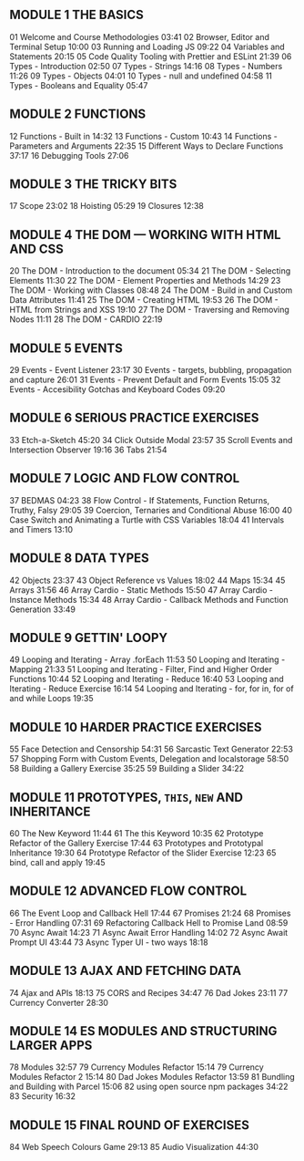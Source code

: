 MODULE 1
THE BASICS
---
01 Welcome and Course Methodologies 03:41
02 Browser, Editor and Terminal Setup 10:00
03 Running and Loading JS 09:22
04 Variables and Statements 20:15
05 Code Quality Tooling with Prettier and ESLint 21:39
06 Types - Introduction 02:50
07 Types - Strings 14:16
08 Types - Numbers 11:26
09 Types - Objects 04:01
10 Types - null and undefined 04:58
11 Types - Booleans and Equality 05:47

MODULE 2
FUNCTIONS
---
12 Functions - Built in 14:32
13 Functions - Custom 10:43
14 Functions - Parameters and Arguments 22:35
15 Different Ways to Declare Functions 37:17
16 Debugging Tools 27:06

MODULE 3
THE TRICKY BITS
---
17 Scope 23:02
18 Hoisting 05:29
19 Closures 12:38

MODULE 4
THE DOM — WORKING WITH HTML AND CSS
---
20 The DOM - Introduction to the document 05:34
21 The DOM - Selecting Elements 11:30
22 The DOM - Element Properties and Methods 14:29
23 The DOM - Working with Classes 08:48
24 The DOM - Build in and Custom Data Attributes 11:41
25 The DOM - Creating HTML 19:53
26 The DOM - HTML from Strings and XSS 19:10
27 The DOM - Traversing and Removing Nodes 11:11
28 The DOM - CARDIO 22:19

MODULE 5
EVENTS
---
29 Events - Event Listener 23:17
30 Events - targets, bubbling, propagation and capture 26:01
31 Events - Prevent Default and Form Events 15:05
32 Events - Accesibility Gotchas and Keyboard Codes 09:20

MODULE 6
SERIOUS PRACTICE EXERCISES
---
33 Etch-a-Sketch 45:20
34 Click Outside Modal 23:57
35 Scroll Events and Intersection Observer 19:16
36 Tabs 21:54

MODULE 7
LOGIC AND FLOW CONTROL
---
37 BEDMAS 04:23
38 Flow Control - If Statements, Function Returns, Truthy, Falsy 29:05
39 Coercion, Ternaries and Conditional Abuse 16:00
40 Case Switch and Animating a Turtle with CSS Variables 18:04
41 Intervals and Timers 13:10

MODULE 8
DATA TYPES
---
42 Objects 23:37
43 Object Reference vs Values 18:02
44 Maps 15:34
45 Arrays 31:56
46 Array Cardio - Static Methods 15:50
47 Array Cardio - Instance Methods 15:34
48 Array Cardio - Callback Methods and Function Generation 33:49

MODULE 9
GETTIN' LOOPY
---
49 Looping and Iterating - Array .forEach 11:53
50 Looping and Iterating - Mapping 21:33
51 Looping and Iterating - Filter, Find and Higher Order Functions 10:44
52 Looping and Iterating - Reduce 16:40
53 Looping and Iterating - Reduce Exercise 16:14
54 Looping and Iterating - for, for in, for of and while Loops 19:35

MODULE 10
HARDER PRACTICE EXERCISES
---
55 Face Detection and Censorship 54:31
56 Sarcastic Text Generator 22:53
57 Shopping Form with Custom Events, Delegation and localstorage 58:50
58 Building a Gallery Exercise 35:25
59 Building a Slider 34:22

MODULE 11
PROTOTYPES, `THIS`, `NEW` AND INHERITANCE
---
60 The New Keyword 11:44
61 The this Keyword 10:35
62 Prototype Refactor of the Gallery Exercise 17:44
63 Prototypes and Prototypal Inheritance 19:30
64 Prototype Refactor of the Slider Exercise 12:23
65 bind, call and apply 19:45

MODULE 12
ADVANCED FLOW CONTROL
---
66 The Event Loop and Callback Hell 17:44
67 Promises 21:24
68 Promises - Error Handling 07:31
69 Refactoring Callback Hell to Promise Land 08:59
70 Async Await 14:23
71 Async Await Error Handling 14:02
72 Async Await Prompt UI 43:44
73 Async Typer UI - two ways 18:18

MODULE 13
AJAX AND FETCHING DATA
---
74 Ajax and APIs 18:13
75 CORS and Recipes 34:47
76 Dad Jokes 23:11
77 Currency Converter 28:30

MODULE 14
ES MODULES AND STRUCTURING LARGER APPS
---
78 Modules 32:57
79 Currency Modules Refactor 15:14
79 Currency Modules Refactor 2 15:14
80 Dad Jokes Modules Refactor 13:59
81 Bundling and Building with Parcel 15:06
82 using open source npm packages 34:22
83 Security 16:32

MODULE 15
FINAL ROUND OF EXERCISES
---
84 Web Speech Colours Game 29:13
85 Audio Visualization 44:30